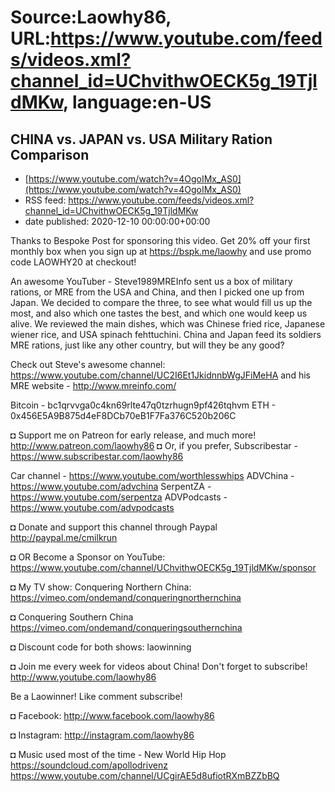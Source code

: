 # Source:Laowhy86, URL:https://www.youtube.com/feeds/videos.xml?channel_id=UChvithwOECK5g_19TjldMKw, language:en-US

## CHINA vs. JAPAN vs. USA Military Ration Comparison
 - [https://www.youtube.com/watch?v=4OgoIMx_AS0](https://www.youtube.com/watch?v=4OgoIMx_AS0)
 - RSS feed: https://www.youtube.com/feeds/videos.xml?channel_id=UChvithwOECK5g_19TjldMKw
 - date published: 2020-12-10 00:00:00+00:00

Thanks to Bespoke Post for sponsoring this video. 
Get 20% off your first monthly box when you sign up at https://bspk.me/laowhy and use promo code LAOWHY20 at checkout!

An awesome YouTuber - Steve1989MREInfo sent us a box of military rations, or MRE from the USA and China, and then I picked one up from Japan. We decided to compare the three, to see what would fill us up the most, and also which one tastes the best, and which one would keep us alive. We reviewed the main dishes, which was Chinese fried rice, Japanese wiener rice, and USA spinach fehttuchini. China and Japan feed its soldiers MRE rations, just like any other country, but will they be any good? 

Check out Steve's awesome channel: 
https://www.youtube.com/channel/UC2I6Et1JkidnnbWgJFiMeHA
and his MRE website -
http://www.mreinfo.com/

Bitcoin - bc1qrvvga0c4kn69rlte47q0tzrhugn9pf426tqhvm
ETH -  0x456E5A9B875d4eF8DCb70eB1F7Fa376C520b206C

◘ Support me on Patreon for early release, and much more! http://www.patreon.com/laowhy86
◘ Or, if you prefer, Subscribestar - https://www.subscribestar.com/laowhy86

Car channel - https://www.youtube.com/worthlesswhips
ADVChina - https://www.youtube.com/advchina
SerpentZA - https://www.youtube.com/serpentza
ADVPodcasts - https://www.youtube.com/advpodcasts

◘ Donate and support this channel through Paypal http://paypal.me/cmilkrun

◘ OR Become a Sponsor on YouTube:
https://www.youtube.com/channel/UChvithwOECK5g_19TjldMKw/sponsor

◘ My TV show: Conquering Northern China:
https://vimeo.com/ondemand/conqueringnorthernchina

◘ Conquering Southern China
https://vimeo.com/ondemand/conqueringsouthernchina

◘ Discount code for both shows: laowinning

◘ Join me every week for videos about China! Don't forget to subscribe!
http://www.youtube.com/laowhy86

Be a Laowinner!
Like comment subscribe!

◘ Facebook:
http://www.facebook.com/laowhy86

◘ Instagram: 
http://instagram.com/laowhy86

◘ Music used most of the time - New World Hip Hop
https://soundcloud.com/apollodrivenz
https://www.youtube.com/channel/UCgirAE5d8ufiotRXmBZZbBQ

